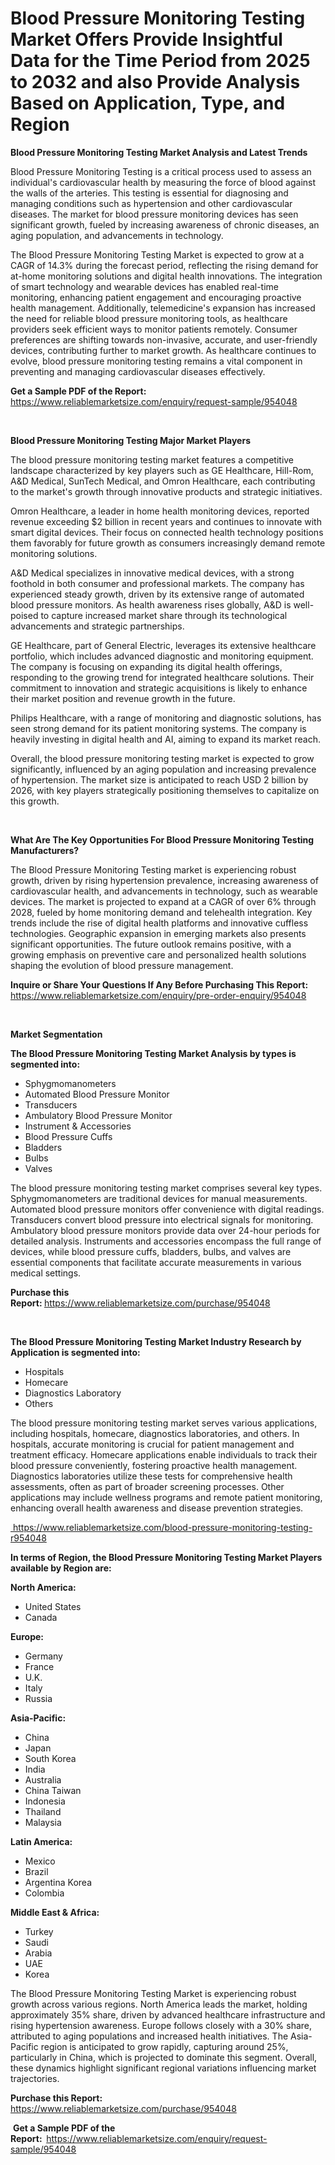 <p><h1>Blood Pressure Monitoring Testing Market Offers Provide Insightful Data for the Time Period from 2025 to 2032 and also Provide Analysis Based on Application, Type, and Region</h1></p><p><strong>Blood Pressure Monitoring Testing Market Analysis and Latest Trends</strong></p>
<p><p>Blood Pressure Monitoring Testing is a critical process used to assess an individual's cardiovascular health by measuring the force of blood against the walls of the arteries. This testing is essential for diagnosing and managing conditions such as hypertension and other cardiovascular diseases. The market for blood pressure monitoring devices has seen significant growth, fueled by increasing awareness of chronic diseases, an aging population, and advancements in technology.</p><p>The Blood Pressure Monitoring Testing Market is expected to grow at a CAGR of 14.3% during the forecast period, reflecting the rising demand for at-home monitoring solutions and digital health innovations. The integration of smart technology and wearable devices has enabled real-time monitoring, enhancing patient engagement and encouraging proactive health management. Additionally, telemedicine's expansion has increased the need for reliable blood pressure monitoring tools, as healthcare providers seek efficient ways to monitor patients remotely. Consumer preferences are shifting towards non-invasive, accurate, and user-friendly devices, contributing further to market growth. As healthcare continues to evolve, blood pressure monitoring testing remains a vital component in preventing and managing cardiovascular diseases effectively.</p></p>
<p><strong>Get a Sample PDF of the Report:&nbsp;</strong> <a href="https://www.reliablemarketsize.com/enquiry/request-sample/954048?utm_campaign=3515&utm_medium=2&utm_source=Github&utm_content=ia&utm_term=18042025&utm_id=blood-pressure-monitoring-testing">https://www.reliablemarketsize.com/enquiry/request-sample/954048</a></p>
<p>&nbsp;</p>
<p><strong>Blood Pressure Monitoring Testing Major Market Players</strong></p>
<p><p>The blood pressure monitoring testing market features a competitive landscape characterized by key players such as GE Healthcare, Hill-Rom, A&D Medical, SunTech Medical, and Omron Healthcare, each contributing to the market's growth through innovative products and strategic initiatives.</p><p>Omron Healthcare, a leader in home health monitoring devices, reported revenue exceeding $2 billion in recent years and continues to innovate with smart digital devices. Their focus on connected health technology positions them favorably for future growth as consumers increasingly demand remote monitoring solutions.</p><p>A&D Medical specializes in innovative medical devices, with a strong foothold in both consumer and professional markets. The company has experienced steady growth, driven by its extensive range of automated blood pressure monitors. As health awareness rises globally, A&D is well-poised to capture increased market share through its technological advancements and strategic partnerships.</p><p>GE Healthcare, part of General Electric, leverages its extensive healthcare portfolio, which includes advanced diagnostic and monitoring equipment. The company is focusing on expanding its digital health offerings, responding to the growing trend for integrated healthcare solutions. Their commitment to innovation and strategic acquisitions is likely to enhance their market position and revenue growth in the future.</p><p>Philips Healthcare, with a range of monitoring and diagnostic solutions, has seen strong demand for its patient monitoring systems. The company is heavily investing in digital health and AI, aiming to expand its market reach. </p><p>Overall, the blood pressure monitoring testing market is expected to grow significantly, influenced by an aging population and increasing prevalence of hypertension. The market size is anticipated to reach USD 2 billion by 2026, with key players strategically positioning themselves to capitalize on this growth.</p></p>
<p>&nbsp;</p>
<p><strong>What Are The Key Opportunities For Blood Pressure Monitoring Testing Manufacturers?</strong></p>
<p><p>The Blood Pressure Monitoring Testing market is experiencing robust growth, driven by rising hypertension prevalence, increasing awareness of cardiovascular health, and advancements in technology, such as wearable devices. The market is projected to expand at a CAGR of over 6% through 2028, fueled by home monitoring demand and telehealth integration. Key trends include the rise of digital health platforms and innovative cuffless technologies. Geographic expansion in emerging markets also presents significant opportunities. The future outlook remains positive, with a growing emphasis on preventive care and personalized health solutions shaping the evolution of blood pressure management.</p></p>
<p><strong>Inquire or Share Your Questions If Any Before Purchasing This Report:</strong> <a href="https://www.reliablemarketsize.com/enquiry/pre-order-enquiry/954048?utm_campaign=3515&utm_medium=2&utm_source=Github&utm_content=ia&utm_term=18042025&utm_id=blood-pressure-monitoring-testing">https://www.reliablemarketsize.com/enquiry/pre-order-enquiry/954048</a></p>
<p>&nbsp;</p>
<p><strong>Market Segmentation</strong></p>
<p><strong>The Blood Pressure Monitoring Testing Market Analysis by types is segmented into:</strong></p>
<p><ul><li>Sphygmomanometers</li><li>Automated Blood Pressure Monitor</li><li>Transducers</li><li>Ambulatory Blood Pressure Monitor</li><li>Instrument & Accessories</li><li>Blood Pressure Cuffs</li><li>Bladders</li><li>Bulbs</li><li>Valves</li></ul></p>
<p><p>The blood pressure monitoring testing market comprises several key types. Sphygmomanometers are traditional devices for manual measurements. Automated blood pressure monitors offer convenience with digital readings. Transducers convert blood pressure into electrical signals for monitoring. Ambulatory blood pressure monitors provide data over 24-hour periods for detailed analysis. Instruments and accessories encompass the full range of devices, while blood pressure cuffs, bladders, bulbs, and valves are essential components that facilitate accurate measurements in various medical settings.</p></p>
<p><strong>Purchase this Report:&nbsp;</strong><a href="https://www.reliablemarketsize.com/purchase/954048?utm_campaign=3515&utm_medium=2&utm_source=Github&utm_content=ia&utm_term=18042025&utm_id=blood-pressure-monitoring-testing">https://www.reliablemarketsize.com/purchase/954048</a></p>
<p>&nbsp;</p>
<p><strong>The Blood Pressure Monitoring Testing Market Industry Research by Application is segmented into:</strong></p>
<p><ul><li>Hospitals</li><li>Homecare</li><li>Diagnostics Laboratory</li><li>Others</li></ul></p>
<p><p>The blood pressure monitoring testing market serves various applications, including hospitals, homecare, diagnostics laboratories, and others. In hospitals, accurate monitoring is crucial for patient management and treatment efficacy. Homecare applications enable individuals to track their blood pressure conveniently, fostering proactive health management. Diagnostics laboratories utilize these tests for comprehensive health assessments, often as part of broader screening processes. Other applications may include wellness programs and remote patient monitoring, enhancing overall health awareness and disease prevention strategies.</p></p>
<p><a href="https://www.reliablemarketsize.com/blood-pressure-monitoring-testing-r954048?utm_campaign=3515&utm_medium=2&utm_source=Github&utm_content=ia&utm_term=18042025&utm_id=blood-pressure-monitoring-testing">&nbsp;https://www.reliablemarketsize.com/blood-pressure-monitoring-testing-r954048</a></p>
<p><strong>In terms of Region, the Blood Pressure Monitoring Testing Market Players available by Region are:</strong></p>
<p>
    <p> <strong> North America: </strong>
        <ul>
            <li>United States</li>
            <li>Canada</li>
        </ul>
        </p> 
    <p> <strong> Europe: </strong>
        <ul>
            <li>Germany</li>
            <li>France</li>
            <li>U.K.</li>
            <li>Italy</li>
            <li>Russia</li>
        </ul>
        </p> 
    <p> <strong> Asia-Pacific: </strong>
        <ul>
            <li>China</li>
            <li>Japan</li>
            <li>South Korea</li>
            <li>India</li>
            <li>Australia</li>
            <li>China Taiwan</li>
            <li>Indonesia</li>
            <li>Thailand</li>
            <li>Malaysia</li>
        </ul>
        </p> 
    <p> <strong> Latin America: </strong>
        <ul>
            <li>Mexico</li>
            <li>Brazil</li>
            <li>Argentina Korea</li>
            <li>Colombia</li>
        </ul>
        </p> 
    <p> <strong> Middle East & Africa: </strong>
        <ul>
            <li>Turkey</li>
            <li>Saudi</li>
            <li>Arabia</li>
            <li>UAE</li>
            <li>Korea</li>
        </ul>
    </p>
    </p>
<p><p>The Blood Pressure Monitoring Testing Market is experiencing robust growth across various regions. North America leads the market, holding approximately 35% share, driven by advanced healthcare infrastructure and rising hypertension awareness. Europe follows closely with a 30% share, attributed to aging populations and increased health initiatives. The Asia-Pacific region is anticipated to grow rapidly, capturing around 25%, particularly in China, which is projected to dominate this segment. Overall, these dynamics highlight significant regional variations influencing market trajectories.</p></p>
<p><strong>Purchase this Report: </strong><a href="https://www.reliablemarketsize.com/purchase/954048?utm_campaign=3515&utm_medium=2&utm_source=Github&utm_content=ia&utm_term=18042025&utm_id=blood-pressure-monitoring-testing">https://www.reliablemarketsize.com/purchase/954048</a></p>
<p>&nbsp;<strong>Get a Sample PDF of the Report:&nbsp;&nbsp;</strong><a href="https://www.reliablemarketsize.com/enquiry/request-sample/954048?utm_campaign=3515&utm_medium=2&utm_source=Github&utm_content=ia&utm_term=18042025&utm_id=blood-pressure-monitoring-testing">https://www.reliablemarketsize.com/enquiry/request-sample/954048</a></p>
<p><strong></strong></p>
<p><p></p><p></p><p></p></p>